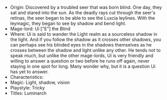 - Origin: Discovered by a troubled seer that was born blind. One day, they sat and stared into the sun. As the deadly rays cut through the seer's retinas, the seer began to be able to see the Luxcia leylines. With the leymagic, they began to see by shadow and bend light.
- Mage-lord: Ui \["E"] the Blind
- Where: Ui is said to wander the Light realm as a sourceless shadow in the light. And if you follow the shadow as it crosses other shadows, you can perhaps see his blinded eyes in the shadows themselves as he crosses between the shadow and light unlike any other. He tends not to speak much, but unlike the other mage-lords, Ui is very friendly and willing to answer a question or two before he runs off again, never staying in one spot for long. Many wonder why, but it is a question Ui has yet to answer.
- Characteristics: 
- Magic: Light, shadow, vision
- Playstyle: Tricky
- Titles: Luminarch
